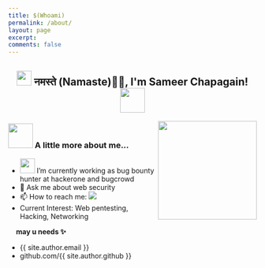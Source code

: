 ```yaml
---
title: $(Whoami)
permalink: /about/
layout: page
excerpt: 
comments: false
---
```


<h2 align=center><img src="https://emojis.slackmojis.com/emojis/images/1531849430/4246/blob-sunglasses.gif?1531849430" width="30"/> नमस्ते (Namaste)🙏🏻, I'm Sameer Chapagain! <img src="https://media.giphy.com/media/12oufCB0MyZ1Go/giphy.gif" width="50"></h2><img align='right' src="https://etimg.etb2bimg.com/photo/92681778.cms" width="200">

### <img src="https://media.giphy.com/media/VgCDAzcKvsR6OM0uWg/giphy.gif" width="50"> A little more about me...
- <img src="https://media.giphy.com/media/WUlplcMpOCEmTGBtBW/giphy.gif" width="30"> I’m currently working as bug bounty hunter at hackerone and bugcrowd 
- 💬 Ask me about web security
- 📫 How to reach me: [![](https://img.shields.io/badge/instagram-blue)](https://www.instagram.com/sameer_cpg/)
- Current Interest: Web pentesting, Hacking, Networking

&nbsp;
&nbsp;
**may u needs ✨**

- {{ site.author.email }}
- github.com/{{ site.author.github }}
